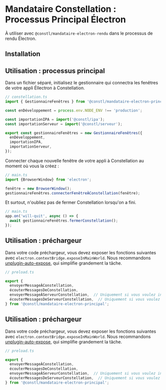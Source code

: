 # Mandataire Constellation : Processus Principal Électron

À utiliser avec `@constl/mandataire-electron-rendu` dans le processus de rendu Électron.

## Installation

## Utilisation : processus principal

Dans un fichier séparé, initialisez le gestionnaire qui connectra les fenêtres de votre appli Éllectron à Constellation.

```TypeScript
// constellation.ts
import { GestionnaireFenêtres } from '@constl/mandataire-electron-principal';

const enDéveloppement = process.env.NODE_ENV !== 'production';

const importationIPA = import('@constl/ipa');
const importationServeur = import('@constl/serveur');

export const gestionnaireFenêtres = new GestionnaireFenêtres({ 
  enDéveloppement,
  importationIPA,
  importationServeur,
});
```

Connecter chaque nouvelle fenêtre de votre appli à Constellation au moment où vous la créez :
```TypeScript
// main.ts
import {BrowserWindow} from 'electron';

fenêtre = new BrowserWindow();
gestionnaireFenêtres.connecterFenêtreÀConstellation(fenêtre);
```

Et surtout, n'oubliez pas de fermer Constellation lorsqu'on a fini.

```TypeScript
// main.ts
app.on('will-quit', async () => {
  await gestionnaireFenêtres.fermerConstellation();
});
```

## Utilisation : préchargeur

Dans votre code préchargeur, vous devez exposer les fonctions suivantes avec `electron.contextBridge.exposeInMainWorld`. Nous recommandons [unplugin-auto-expose](https://www.npmjs.com/package/unplugin-auto-expose), qui simplifie grandement la tâche.

```TypeScript
// preload.ts

export {
  envoyerMessageÀConstellation,
  écouterMessagesDeConstellation,
  envoyerMessageÀServeurConstellation,  // Uniquement si vous voulez inclure le serveur WS
  écouterMessagesDeServeurConstellation,  // Uniquement si vous voulez inclure le serveur WS
} from '@constl/mandataire-electron-principal';
```

## Utilisation : préchargeur

Dans votre code préchargeur, vous devez exposer les fonctions suivantes avec `electron.contextBridge.exposeInMainWorld`. Nous recommandons [unplugin-auto-expose](https://www.npmjs.com/package/unplugin-auto-expose), qui simplifie grandement la tâche.

```TypeScript
// preload.ts

export {
  envoyerMessageÀConstellation,
  écouterMessagesDeConstellation,
  envoyerMessageÀServeurConstellation,  // Uniquement si vous voulez inclure le serveur WS
  écouterMessagesDeServeurConstellation,  // Uniquement si vous voulez inclure le serveur WS
} from '@constl/mandataire-electron-principal';
```
